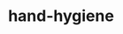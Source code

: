 --- 
layout: branching-narrative
permalink: "/modules/introduction/hand-hygiene/"
title: hand-hygiene
topic: true

#FIRST LEVEL
questions: 
  - question: Ms. Patel offered me a towel to dry my hands after washing in her home. I thank her and…
    link: 1
    background: hand-hygiene/q1.jpg
    answers:
      - answer:
        text: Dry my hands with the towel offered. It is important to build trust and not offend her.
        link: 1a
   
      - answer:
        text: Walk away with wet hands. I don’t mind offending her.
        link: 1b

#SECOND LEVEL

  - question: My next steps are to…
    link: 1a
    background: hand-hygiene/q2.jpg
    answers:
      - answer:
        text: Take the first opportunity while still in Ms. Patel’s home to sanitize my hands with my pre-packed sanitizer and paper towels.
        feedback: While it is important to build trust with clients it is critical to maintain best practice in hygiene. Avoid client’s towels as these are considered a potential source of contamination.  In the client’s home, always use your pre-packed VCH approved  supply of soap and hand sanitizer with paper towels.
        link: 2a
        background: hand-hygiene/2a.jpg
   
      - answer:
        text: I wait until I finish the visit and in my car for a thorough post-visit hand sanitation.
        feedback: "Waiting to sanitize your hands means a higher risk of infection: Anything touched from the time of contamination is also considered contaminated.  In the client’s home, always use your pre-packed VCH approved  supply of soap and hand sanitizer with paper towels."
        link: 2b
        background: hand-hygiene/2b.jpg


  - question: My next steps are to…
    link: 1b
    background: hand-hygiene/q3.jpg
    answers:
      - answer:
        text: Continue the visit as planned knowing that I have avoided potential infection.
        feedback: Infection control is critical for the community nurse and it is wise to avoid the client’s towel. However while doing so try to build trust with your client in other ways.  In the client’s home, always use your pre-packed VCH approved  supply of soap and hand sanitizer with paper towels. 
        link: 3a
        background: hand-hygiene/3a.jpg
   
      - answer:
        text: Kindly explain that I brought my own hand hygiene supplies.
        feedback: Congratulations, this is the best alternative.  You are right to gently reject your client’s offer and follow best practice for hand hygiene.  Have your VCH approved supply of soap and hand sanitizer with paper towels packed and ready to use in the clients’ home.
        link: 3b
        background: hand-hygiene/3b.jpg

---